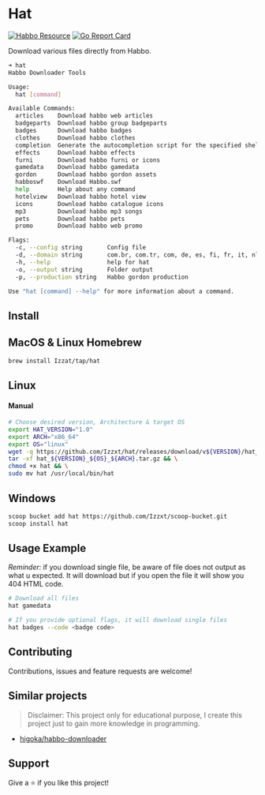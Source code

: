 # Hat
[![Habbo Resource](https://github.com/Izzxt/hat/actions/workflows/main.yml/badge.svg?event=workflow_dispatch)](https://github.com/Izzxt/hat/actions/workflows/main.yml)
[![Go Report Card](https://goreportcard.com/badge/github.com/Izzxt/hat)](https://goreportcard.com/report/github.com/Izzxt/hat)

Download various files directly from Habbo.

```sh
➜ hat
Habbo Downloader Tools

Usage:
  hat [command]

Available Commands:
  articles    Download habbo web articles
  badgeparts  Download habbo group badgeparts
  badges      Download habbo badges
  clothes     Download habbo clothes
  completion  Generate the autocompletion script for the specified shell
  effects     Download habbo effects
  furni       Download habbo furni or icons
  gamedata    Download habbo gamedata
  gordon      Download habbo gordon assets
  habboswf    Download Habbo.swf
  help        Help about any command
  hotelview   Download habbo hotel view
  icons       Download habbo catalogue icons
  mp3         Download habbo mp3 songs
  pets        Download habbo pets
  promo       Download habbo web promo

Flags:
  -c, --config string       Config file
  -d, --domain string       com.br, com.tr, com, de, es, fi, fr, it, nl (default "com")
  -h, --help                help for hat
  -o, --output string       Folder output
  -p, --production string   Habbo gordon production

Use "hat [command] --help" for more information about a command.
```

## Install

## MacOS & Linux Homebrew
```sh
brew install Izzat/tap/hat
```

## Linux

#### Manual
```sh
# Choose desired version, Architecture & target OS
export HAT_VERSION="1.0"
export ARCH="x86_64"
export OS="linux"
wget -q https://github.com/Izzxt/hat/releases/download/v${VERSION}/hat_${VERSION}_${OS}_${ARCH}.tar.gz && \
tar -xf hat_${VERSION}_${OS}_${ARCH}.tar.gz && \
chmod +x hat && \
sudo mv hat /usr/local/bin/hat
```

## Windows
```sh
scoop bucket add hat https://github.com/Izzxt/scoop-bucket.git
scoop install hat
```

## Usage Example
*Reminder:* if you download single file, be aware of file does not output as what u expected. It will download but if you open the file it will show you 404 HTML code.
```sh
# Download all files
hat gamedata

# If you provide optional flags, it will download single files
hat badges --code <badge code>
```

## Contributing
Contributions, issues and feature requests are welcome!

## Similar projects
> Disclaimer: This project only for educational purpose, I create this project just to gain more knowledge in programming.

  - [higoka/habbo-downloader](https://github.com/higoka/habbo-downloader)

## Support
Give a ⭐ if you like this project!
